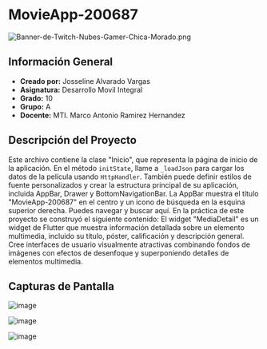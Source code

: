 # MovieApp-200687
![Banner-de-Twitch-Nubes-Gamer-Chica-Morado.png](https://i.postimg.cc/15q3LFXF/Banner-de-Twitch-Nubes-Gamer-Chica-Morado.png)
## Información General

- **Creado por:** Josseline Alvarado Vargas
- **Asignatura:** Desarrollo Movil Integral
- **Grado:** 10
- **Grupo:** A
- **Docente:** MTI. Marco Antonio Ramirez Hernandez

## Descripción del Proyecto

Este archivo contiene la clase "Inicio", que representa la página de inicio de la aplicación. En el método `initState`, llame a `_loadJson` para cargar los datos de la película usando `HttpHandler`. También puede definir estilos de fuente personalizados y crear la estructura principal de su aplicación, incluida AppBar, Drawer y BottomNavigationBar.
La AppBar muestra el título "MovieApp-200687" en el centro y un icono de búsqueda en la esquina superior derecha. Puedes navegar y buscar aquí.
En la práctica de este proyecto se construyó el siguiente contenido:
El widget "MediaDetail" es un widget de Flutter que muestra información detallada sobre un elemento multimedia, incluido su título, póster, calificación y descripción general. Cree interfaces de usuario visualmente atractivas combinando fondos de imágenes con efectos de desenfoque y superponiendo detalles de elementos multimedia.

## Capturas de Pantalla

![image](https://github.com/JossAlvarado/DMI_Practica14_200687/assets/84793967/9fcf0f82-aa39-48c3-b0aa-07ae1ac1fdc4)

![image](https://github.com/JossAlvarado/DMI_Practica14_200687/assets/84793967/86a36678-89d5-4853-a23c-05bdd9dd4401)

![image](https://github.com/JossAlvarado/DMI_Practica14_200687/assets/84793967/a222f8f8-b3d5-42a8-835c-cd1793914e4e)





